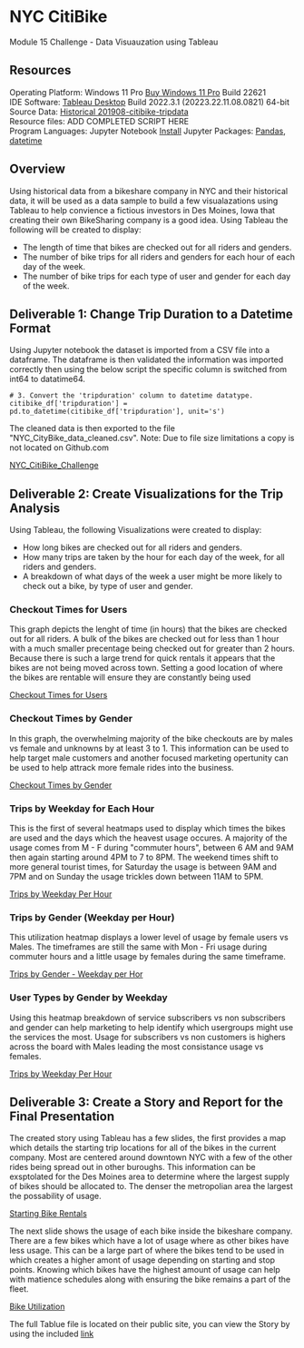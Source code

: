 # NYC CitiBike
Module 15 Challenge - Data Visuauzation using Tableau

## Resources
Operating Platform: Windows 11 Pro [Buy Windows 11 Pro](https://www.microsoft.com/en-us/d/windows-11-pro/dg7gmgf0d8h4?rtc=1) Build 22621</br>
IDE Software: [Tableau Desktop](https://www.tableau.com/products/desktop/download) Build 2022.3.1 (20223.22.11.08.0821) 64-bit</br>
Source Data: [Historical 201908-citibike-tripdata](https://s3.amazonaws.com/tripdata/201908-citibike-tripdata.csv.zip)</br>
Resource files: ADD COMPLETED SCRIPT HERE</br>
Program Languages: Jupyter Notebook [Install](https://jupyter.org/install)
Jupyter Packages: [Pandas](https://pandas.pydata.org/), [datetime](https://pandas.pydata.org/docs/user_guide/timeseries.html)

## Overview
Using historical data from a bikeshare company in NYC and their historical data, it will be used as a data sample to build a few visualazations using Tableau to help convience a fictious investors in Des Moines, Iowa that creating their own BikeSharing company is a good idea. Using Tableau the following will be created to display: 
* The length of time that bikes are checked out for all riders and genders.
* The number of bike trips for all riders and genders for each hour of each day of the week.
* The number of bike trips for each type of user and gender for each day of the week.

## Deliverable 1: Change Trip Duration to a Datetime Format
Using Jupyter notebook the dataset is imported from a CSV file into a dataframe. The dataframe is then validated the information was imported correctly then using the below script the specific column is switched from int64 to datatime64. 
```
# 3. Convert the 'tripduration' column to datetime datatype.
citibike_df['tripduration'] = pd.to_datetime(citibike_df['tripduration'], unit='s')
```
The cleaned data is then exported to the file "NYC_CityBike_data_cleaned.csv". 
Note: Due to file size limitations a copy is not located on Github.com

[NYC_CitiBike_Challenge](/NYC_CitiBike_Challenge.ipynb)

## Deliverable 2: Create Visualizations for the Trip Analysis
Using Tableau, the following Visualizations were created to display:  
* How long bikes are checked out for all riders and genders.
* How many trips are taken by the hour for each day of the week, for all riders and genders.
* A breakdown of what days of the week a user might be more likely to check out a bike, by type of user and gender.

### Checkout Times for Users

This graph depicts the lenght of time (in hours) that the bikes are checked out for all riders. A bulk of the bikes are checked out for less than 1 hour with a much smaller precentage being checked out for greater than 2 hours. Because there is such a large trend for quick rentals it appears that the bikes are not being moved across town. Setting a good location of where the bikes are rentable will ensure they are constantly being used

[Checkout Times for Users](/Resources/CheckoutTimesForUsers.jpg)

### Checkout Times by Gender
 
In this graph, the overwhelming majority of the bike checkouts are by males vs female and unknowns by at least 3 to 1. This information can be used to help target male customers and another focused marketing opertunity can be used to help attrack more female rides into the business. 

[Checkout Times by Gender](/Resources/CheckoutTimesByGender.jpg)

### Trips by Weekday for Each Hour

This is the first of several heatmaps used to display which times the bikes are used and the days which the heavest usage occures. A majority of the usage comes from M - F during "commuter hours", between 6 AM and 9AM then again starting around 4PM to 7 to 8PM. The weekend times shift to more general tourist times, for Saturday the usage is between 9AM and 7PM and on Sunday the usage trickles down between 11AM to 5PM. 

[Trips by Weekday Per Hour](/Resources/TripsByWeekdayPerHour.jpg)

### Trips by Gender (Weekday per Hour)

This utilization heatmap displays a lower level of usage by female users vs Males. The timeframes are still the same with Mon - Fri usage during commuter hours and a little usage by females during the same timeframe. 

[Trips by Gender - Weekday per Hor](/Resources/TripsByGenderWeekdayPerHour.jpg)

### User Types by Gender by Weekday

Using this heatmap breakdown of service subscribers vs non subscribers and gender can help marketing to help identify which usergroups might use the services the most. Usage for subscribers vs non customers is highers across the board with Males leading the most consistance usage vs females. 

[Trips by Weekday Per Hour](/Resources/UserTripsByGenderByWeekday.jpg)

## Deliverable 3: Create a Story and Report for the Final Presentation

The created story using Tableau has a few slides, the first provides a map which details the starting trip locations for all of the bikes in the current company. Most are centered around downtown NYC with a few of the other rides being spread out in other buroughs. This information can be exsptolated for the Des Moines area to determine where the largest supply of bikes should be allocated to. The denser the metropolian area the largest the possability of usage. 

[Starting Bike Rentals](StoryStartingBikeRentals.jpg)

The next slide shows the usage of each bike inside the bikeshare company. There are a few bikes which have a lot of usage where as other bikes have less usage. This can be a large part of where the bikes tend to be used in which creates a higher amont of usage depending on starting and stop points. Knowing which bikes have the highest amount of usage can help with matience schedules along with ensuring the bike remains a part of the fleet. 

[Bike Utilization](StoryBikeUtilization.jpg)

The full Tablue file is located on their public site, you can view the Story by using the included [link](https://public.tableau.com/app/profile/jason.smith2061/viz/Mod15Challenge/Story1) 
